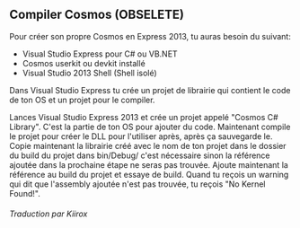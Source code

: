 ## Compiler Cosmos (OBSELETE)

Pour créer son propre Cosmos en Express 2013, tu auras besoin du suivant:
- Visual Studio Express pour C# ou VB.NET
- Cosmos userkit ou devkit installé
- Visual Studio 2013 Shell (Shell isolé)

Dans Visual Studio Express tu crée un projet de librairie qui contient le code de ton OS et un projet pour le compiler.

Lances Visual Studio Express 2013 et crée un projet appelé "Cosmos C# Library". C'est la partie de ton OS pour ajouter du code. Maintenant compile le projet pour créer le DLL pour l'utiliser après, après ça sauvegarde le.
Copie maintenant la librairie créé avec le nom de ton projet dans le dossier du build du projet dans bin/Debug/ c'est nécessaire sinon la référence ajoutée dans la prochaine étape ne seras pas trouvée. Ajoute maintenant la référence au build du projet et essaye de build. Quand tu reçois un warning qui dit que l'assembly ajoutée n'est pas trouvée, tu reçois "No Kernel Found!".

###### Traduction par Kiirox